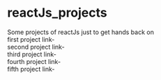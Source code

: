# reactJs_projects
Some projects of reactJs just to get hands back on<br>
first project link-<br>
second project link-<br>
third project link-<br>
fourth project link-<br>
fifth project link-<br>
